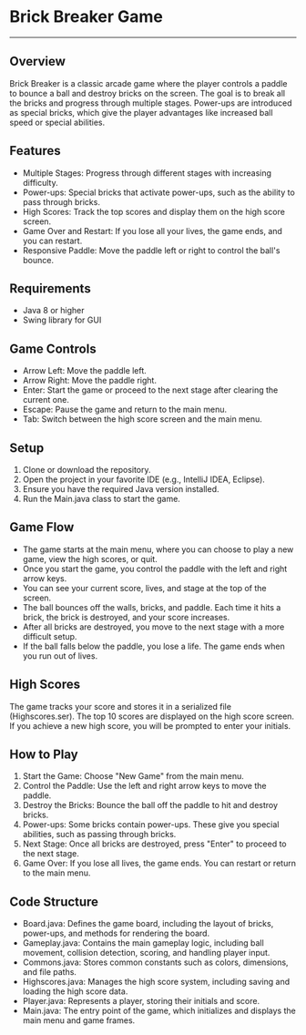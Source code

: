 # Brick Breaker Game
---
## Overview
Brick Breaker is a classic arcade game where the player controls a paddle to bounce a ball and destroy bricks on the screen. The goal is to break all the bricks and progress through multiple stages. Power-ups are introduced as special bricks, which give the player advantages like increased ball speed or special abilities.

## Features
- Multiple Stages: Progress through different stages with increasing difficulty.
- Power-ups: Special bricks that activate power-ups, such as the ability to pass through bricks.
- High Scores: Track the top scores and display them on the high score screen.
- Game Over and Restart: If you lose all your lives, the game ends, and you can restart.
- Responsive Paddle: Move the paddle left or right to control the ball's bounce.
## Requirements
- Java 8 or higher
- Swing library for GUI
## Game Controls
- Arrow Left: Move the paddle left.
- Arrow Right: Move the paddle right.
- Enter: Start the game or proceed to the next stage after clearing the current one.
- Escape: Pause the game and return to the main menu.
- Tab: Switch between the high score screen and the main menu.
## Setup
1. Clone or download the repository.
2. Open the project in your favorite IDE (e.g., IntelliJ IDEA, Eclipse).
3. Ensure you have the required Java version installed.
4. Run the Main.java class to start the game.
## Game Flow
- The game starts at the main menu, where you can choose to play a new game, view the high scores, or quit.
- Once you start the game, you control the paddle with the left and right arrow keys.
- You can see your current score, lives, and stage at the top of the screen.
- The ball bounces off the walls, bricks, and paddle. Each time it hits a brick, the brick is destroyed, and your score increases.
- After all bricks are destroyed, you move to the next stage with a more difficult setup.
- If the ball falls below the paddle, you lose a life. The game ends when you run out of lives.
## High Scores
The game tracks your score and stores it in a serialized file (Highscores.ser). The top 10 scores are displayed on the high score screen. If you achieve a new high score, you will be prompted to enter your initials.

## How to Play
1. Start the Game: Choose "New Game" from the main menu.
2. Control the Paddle: Use the left and right arrow keys to move the paddle.
3. Destroy the Bricks: Bounce the ball off the paddle to hit and destroy bricks.
4. Power-ups: Some bricks contain power-ups. These give you special abilities, such as passing through bricks.
5. Next Stage: Once all bricks are destroyed, press "Enter" to proceed to the next stage.
6. Game Over: If you lose all lives, the game ends. You can restart or return to the main menu.
## Code Structure
- Board.java: Defines the game board, including the layout of bricks, power-ups, and methods for rendering the board.
- Gameplay.java: Contains the main gameplay logic, including ball movement, collision detection, scoring, and handling player input.
- Commons.java: Stores common constants such as colors, dimensions, and file paths.
- Highscores.java: Manages the high score system, including saving and loading the high score data.
- Player.java: Represents a player, storing their initials and score.
- Main.java: The entry point of the game, which initializes and displays the main menu and game frames.
